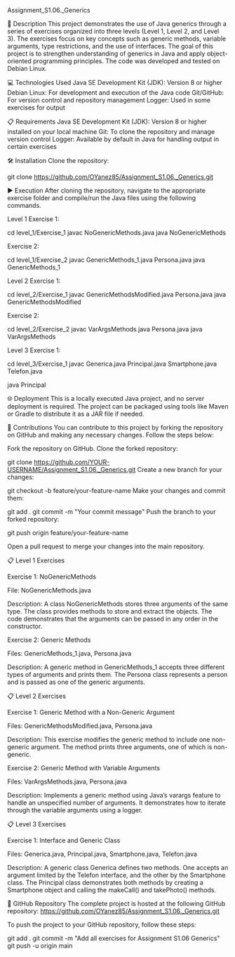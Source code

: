 Assignment_S1.06._Generics

📄 Description
This project demonstrates the use of Java generics through a series of exercises organized into three levels (Level 1, Level 2, and Level 3). The exercises focus on key concepts such as generic methods, variable arguments, type restrictions, and the use of interfaces. The goal of this project is to strengthen understanding of generics in Java and apply object-oriented programming principles. The code was developed and tested on Debian Linux.

💻 Technologies Used
Java SE Development Kit (JDK): Version 8 or higher
Debian Linux: For development and execution of the Java code
Git/GitHub: For version control and repository management
Logger: Used in some exercises for output

📋 Requirements
Java SE Development Kit (JDK): Version 8 or higher installed on your local machine
Git: To clone the repository and manage version control
Logger: Available by default in Java for handling output in certain exercises

🛠️ Installation
Clone the repository:

git clone https://github.com/OYanez85/Assignment_S1.06._Generics.git

▶️ Execution
After cloning the repository, navigate to the appropriate exercise folder and compile/run the Java files using the following commands.

Level 1
Exercise 1:

cd level_1/Exercise_1
javac NoGenericMethods.java
java NoGenericMethods

Exercise 2:

cd level_1/Exercise_2
javac GenericMethods_1.java Persona.java
java GenericMethods_1

Level 2
Exercise 1:

cd level_2/Exercise_1
javac GenericMethodsModified.java Persona.java
java GenericMethodsModified

Exercise 2:

cd level_2/Exercise_2
javac VarArgsMethods.java Persona.java
java VarArgsMethods

Level 3
Exercise 1:

cd level_3/Exercise_1
javac Generica.java Principal.java Smartphone.java Telefon.java

java Principal

🌐 Deployment
This is a locally executed Java project, and no server deployment is required. The project can be packaged using tools like Maven or Gradle to distribute it as a JAR file if needed.

🤝 Contributions
You can contribute to this project by forking the repository on GitHub and making any necessary changes. Follow the steps below:

Fork the repository on GitHub.
Clone the forked repository:

git clone https://github.com/YOUR-USERNAME/Assignment_S1.06._Generics.git
Create a new branch for your changes:

git checkout -b feature/your-feature-name
Make your changes and commit them:

git add .
git commit -m "Your commit message"
Push the branch to your forked repository:

git push origin feature/your-feature-name

Open a pull request to merge your changes into the main repository.

📋 Level 1 Exercises

Exercise 1: NoGenericMethods

File: NoGenericMethods.java

Description: A class NoGenericMethods stores three arguments of the same type. The class provides methods to store and extract the objects. The code demonstrates that the arguments can be passed in any order in the constructor.

Exercise 2: Generic Methods

Files: GenericMethods_1.java, Persona.java

Description: A generic method in GenericMethods_1 accepts three different types of arguments and prints them. The Persona class represents a person and is passed as one of the generic arguments.

📋 Level 2 Exercises

Exercise 1: Generic Method with a Non-Generic Argument

Files: GenericMethodsModified.java, Persona.java

Description: This exercise modifies the generic method to include one non-generic argument. The method prints three arguments, one of which is non-generic.

Exercise 2: Generic Method with Variable Arguments

Files: VarArgsMethods.java, Persona.java

Description: Implements a generic method using Java’s varargs feature to handle an unspecified number of arguments. It demonstrates how to iterate through the variable arguments using a logger.

📋 Level 3 Exercises

Exercise 1: Interface and Generic Class

Files: Generica.java, Principal.java, Smartphone.java, Telefon.java

Description: A generic class Generica defines two methods. One accepts an argument limited by the Telefon interface, and the other by the Smartphone class. The Principal class demonstrates both methods by creating a Smartphone object and calling the makeCall() and takePhoto() methods.

📄 GitHub Repository
The complete project is hosted at the following GitHub repository: https://github.com/OYanez85/Assignment_S1.06._Generics.git

To push the project to your GitHub repository, follow these steps:

git add .
git commit -m "Add all exercises for Assignment S1.06 Generics"
git push -u origin main

